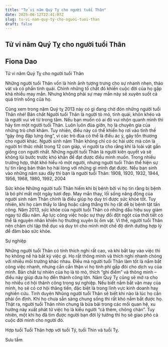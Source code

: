 ```yaml
---
title: "Tử vi năm Quý Tỵ cho người tuổi Thân"
date: 2025-06-12T22:41:07Z
slug: tu-vi-nam-quy-ty-cho-nguoi-tuoi-than
draft: false
---
```


## Tử vi năm Quý Tỵ cho người tuổi Thân

## Fiona Dao

Tử vi năm Quý Tỵ cho người tuổi Thân​

 ​Những người tuổi Thân vốn là hình ảnh tượng trưng cho sự nhanh nhẹn, tháo vát và có phần tinh quái. Chính những tố chất đó khiến cuộc đời của họ gặp khá nhiều may mắn. Nhưng không phải sự may mắn này sẽ xuyên suốt cả quá trình sống của họ.

Cùng xem trong năm Quý tỵ 2013 này có gì đang chờ đón những người tuổi Thân nhé!
Bản chất
Người tuổi Thân là người tò mò, tinh quái, khôn khéo và là người vui vẻ từ trong tâm. Nếu bạn muốn có ai đó vui nhộn quanh mình thì hãy tìm một người tuổi Thân. Luôn luôn đùa giỡn, họ là chuyên gia của những trò chơi khăm. Tuy nhiên, điều này có thể khiến họ rơi vào tình thế “gậy ông đập lưng ông”, vì các trò đùa có thể là điều ác ý, gây tổn thương cho người khác.
 ​Người sinh năm Thân không chỉ có óc hài ước mà còn là người trí thức nhất trong 12 con giáp, vì người ta cho rằng khỉ là loài vật gần giống con người nhất. Những người tuổi Thân là người kiên quyết và sẽ không lùi bước trước khó khăn để đạt được điều mình muốn.
Trong nhiều trường hợp, thật khó hiểu rõ một người, nhưng người tuổi Thân thể hiện sự tự tin rằng bản thân họ hài lòng với những gì mình đạt được.
Nếu bạn sinh vào những năm sau đây thì bạn là người tuổi Thân: 1908, 1920, 1932, 1944, 1956, 1968, 1980, 1992, 2004

Sức khỏe
Những người tuổi Thân hiếm khi bị bệnh bởi vì họ tin rằng bị bệnh là bỏ phí mất một ngày tươi đẹp. May mắn thay, lối sống năng động của người sinh năm Thân chính là điều giúp họ duy trì được sức khỏe tốt. Tuy nhiên, khi họ cảm thấy lo lắng hoặc căng thẳng thì họ rất dễ bị bệnh tật tấn công.
Năm 2013, sức khỏe của người tuổi Thân có những dấu hiệu suy giảm ngay từ đầu năm. Áp lực công việc hoặc sự thay đổi đột ngột của thời tiết có thể là nguyên nhân khiến họ thường xuyên bị ốm vặt. Vì thế, người tuổi Thân nên chăm chỉ tập thể dục và duy trì cho mình một chế độ dinh dưỡng hợp lý để đảm bảo sức khỏe.

Sự nghiệp

 ​Những người tuổi Thân có tính thích nghi rất cao, và khi bắt tay vào việc thì họ không nề hà bất kỳ việc gì. Họ rất thông minh và thích nghi nhanh chóng với nhiều môi trường khác nhau.
Điều mà người tuổi Thân làm tốt là nắm bắt công việc nhanh, nhưng cần cẩn thận vì họ tính phí gấp đôi cho dịch vụ của mình. Bản chất tự nhiên của họ là tò mò, thích “ghi điểm” và thông minh – điều này giúp đưa họ đến thành công lớn.
Năm Quý Tỵ cũng sẽ mở ra cho họ nhiều cơ hội thành công trong sự nghiệp. Nếu biết nắm bắt vận may của mình, họ sẽ có cơ hội thăng tiến, đặc biệt là trong lĩnh vực kinh doanh hay nghiên cứu.
Tình duyên
Nhũng người tuổi Thân sẽ biết khi nào là lúc họ cần phải ổn định. Khi họ chưa sẵn sàng chung sống thì rất khó nắm bắt được họ. Thật ra, người tuổi Thân nhìn chung là bừa bãi trong các mối quan hệ, xu hướng này xuất phát từ việc họ là kiểu người “cả thèm, chóng chán”.
Tuy nhiên, một khi họ đã tìm được người bạn đời lý tưởng thì họ sẽ giao phó cả cuộc đời mình cho người đó.

Hợp tuổi
Tuổi Thân hợp với tuổi Tý, tuổi Thìn và tuổi Tỵ.
 
Sưu tầm